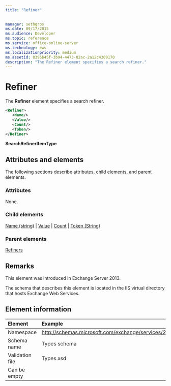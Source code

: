 ```yaml
---
title: "Refiner"
 
 
manager: sethgros
ms.date: 09/17/2015
ms.audience: Developer
ms.topic: reference
ms.service: office-online-server
ms.technology: ews
ms.localizationpriority: medium
ms.assetid: 8395b45f-3b94-4473-82ac-2a12c4309170
description: "The Refiner element specifies a search refiner."
---
```


# Refiner

The **Refiner** element specifies a search refiner. 
  
```XML
<Refiner>
   <Name/>
   <Value/>
   <Count/>
   <Token/>
</Refiner>
```

 **SearchRefinerItemType**
## Attributes and elements

The following sections describe attributes, child elements, and parent elements.
  
### Attributes

None.
  
### Child elements

[Name (string)](name-string.md) | [Value](value.md) | [Count](count.md) | [Token (String)](token-string.md)
  
### Parent elements

[Refiners](refiners.md)
  
## Remarks

This element was introduced in Exchange Server 2013.
  
The schema that describes this element is located in the IIS virtual directory that hosts Exchange Web Services.
  
## Element information

| Element | Example |
|:-----|:-----|
|Namespace  <br/> |http://schemas.microsoft.com/exchange/services/2006/types  <br/> |
|Schema name  <br/> |Types schema  <br/> |
|Validation file  <br/> |Types.xsd  <br/> |
|Can be empty  <br/> ||
   

